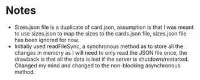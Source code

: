 # Notes
- Sizes.json file is a duplicate of card.json, assumption is that I was meant to use sizes.json to map the sizes to the cards.json file, sizes.json file has been ignored for now.
- Initially used readFileSync, a synchronous method as to store all the changes in memory as I will need to only read the JSON file once, the drawback is that all the data is lost if the server is shutdown/restarted. Changed my mind and changed to the non-blocking asynchronous method.